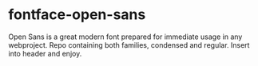 fontface-open-sans
==================

Open Sans is a great modern font prepared for immediate usage in any webproject. 
Repo containing both families, condensed and regular. Insert into header and enjoy.
